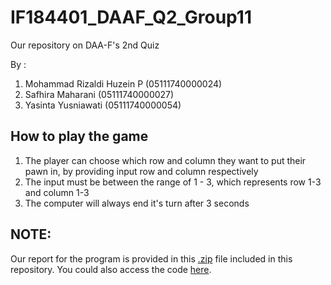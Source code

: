 # IF184401_DAAF_Q2_Group11
Our repository on DAA-F's 2nd Quiz

By :
1) Mohammad Rizaldi Huzein P (05111740000024)
2) Safhira Maharani          (05111740000027)
3) Yasinta Yusniawati        (05111740000054)

## How to play the game
1. The player can choose which row and column they want to put their pawn in, by providing input row and column respectively
2. The input must be between the range of 1 - 3, which represents row 1-3 and column 1-3
3. The computer will always end it's turn after 3 seconds

## NOTE:
Our report for the program is provided in this <a href="IF184401_DAA(F)_Q2_05111740000024_Mohammad Rizaldi H.P._05111740000027_Safhira Maharani_05111740000054_Yasinta Yusniawati.zip">.zip</a> file included in this repository. You could also access the code [here](tictactoe.cpp).